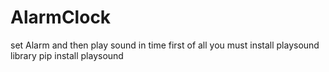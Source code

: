 # AlarmClock
set Alarm and then play sound in time
first of all you must install playsound library
pip install playsound
